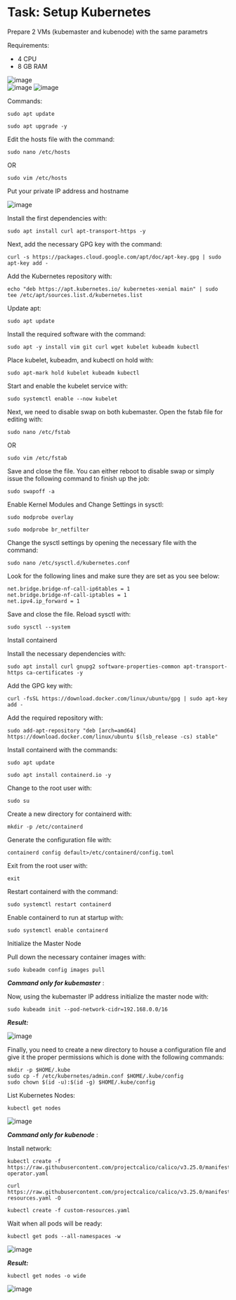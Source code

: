 # Task: Setup Kubernetes
Prepare 2 VMs (kubemaster and kubenode) with the same parametrs

Requirements:
- 4 CPU
- 8 GB RAM

![image](https://user-images.githubusercontent.com/7732624/215360111-d8f7f882-b5c6-41b1-bf7b-2409ffee0026.png)<br>
![image](https://user-images.githubusercontent.com/7732624/215360094-73327efa-b83d-4224-a78d-248b7f576e4d.png)
![image](https://user-images.githubusercontent.com/7732624/215360168-70f6def4-5c31-427d-a886-55c7e9465941.png)

Commands:
```
sudo apt update
```
```
sudo apt upgrade -y
```
Edit the hosts file with the command:
```
sudo nano /etc/hosts
```
OR
```
sudo vim /etc/hosts
```
Put your private IP address and hostname

![image](https://user-images.githubusercontent.com/7732624/215360379-04b9e543-e234-48f0-9259-421ad851a4c1.png)

Install the first dependencies with:
```
sudo apt install curl apt-transport-https -y
```
Next, add the necessary GPG key with the command:
```
curl -s https://packages.cloud.google.com/apt/doc/apt-key.gpg | sudo apt-key add -
```
Add the Kubernetes repository with:
```
echo "deb https://apt.kubernetes.io/ kubernetes-xenial main" | sudo tee /etc/apt/sources.list.d/kubernetes.list
```
Update apt:
```
sudo apt update
```
Install the required software with the command:
```
sudo apt -y install vim git curl wget kubelet kubeadm kubectl
```
Place kubelet, kubeadm, and kubectl on hold with:
```
sudo apt-mark hold kubelet kubeadm kubectl
```
Start and enable the kubelet service with:
```
sudo systemctl enable --now kubelet
```
Next, we need to disable swap on both kubemaster. Open the fstab file for editing with:
```
sudo nano /etc/fstab
```
OR
```
sudo vim /etc/fstab
```
Save and close the file. You can either reboot to disable swap or simply issue the following command to finish up the job:
```
sudo swapoff -a
```

Enable Kernel Modules and Change Settings in sysctl:
```
sudo modprobe overlay
```
```
sudo modprobe br_netfilter
```
Change the sysctl settings by opening the necessary file with the command:
```
sudo nano /etc/sysctl.d/kubernetes.conf
```
Look for the following lines and make sure they are set as you see below:
```
net.bridge.bridge-nf-call-ip6tables = 1
net.bridge.bridge-nf-call-iptables = 1
net.ipv4.ip_forward = 1
```
Save and close the file. Reload sysctl with:
```
sudo sysctl --system
```
Install containerd

Install the necessary dependencies with:
```
sudo apt install curl gnupg2 software-properties-common apt-transport-https ca-certificates -y
```
Add the GPG key with:
```
curl -fsSL https://download.docker.com/linux/ubuntu/gpg | sudo apt-key add -
```
Add the required repository with:
```
sudo add-apt-repository "deb [arch=amd64] https://download.docker.com/linux/ubuntu $(lsb_release -cs) stable"
```
Install containerd with the commands:
```
sudo apt update
```
```
sudo apt install containerd.io -y
```
Change to the root user with:
```
sudo su
```
Create a new directory for containerd with:
```
mkdir -p /etc/containerd
```
Generate the configuration file with:
```
containerd config default>/etc/containerd/config.toml
```
Exit from the root user with:
```
exit
```
Restart containerd with the command:
```
sudo systemctl restart containerd
```
Enable containerd to run at startup with:
```
sudo systemctl enable containerd
```
Initialize the Master Node

Pull down the necessary container images with:
```
sudo kubeadm config images pull
```
<i><b>Command only for kubemaster</b></i> :

Now, using the kubemaster IP address initialize the master node with:
```
sudo kubeadm init --pod-network-cidr=192.168.0.0/16
```
<i><b>Result:</b></i>

![image](https://user-images.githubusercontent.com/7732624/215360783-e35566b5-1bf3-4f32-a45a-6aee44358396.png)

Finally, you need to create a new directory to house a configuration file and give it the proper permissions which is done with the following commands:
```
mkdir -p $HOME/.kube
sudo cp -f /etc/kubernetes/admin.conf $HOME/.kube/config
sudo chown $(id -u):$(id -g) $HOME/.kube/config
```
List Kubernetes Nodes:
```
kubectl get nodes
```
![image](https://user-images.githubusercontent.com/7732624/215360636-5dddc38c-d933-4d79-9205-ae3dc1d64478.png)

<i><b>Command only for kubenode</b></i> :

Install network:
```
kubectl create -f https://raw.githubusercontent.com/projectcalico/calico/v3.25.0/manifests/tigera-operator.yaml
```
```
curl https://raw.githubusercontent.com/projectcalico/calico/v3.25.0/manifests/custom-resources.yaml -O
```
```
kubectl create -f custom-resources.yaml
```
Wait when all pods will be ready:
```
kubectl get pods --all-namespaces -w
```
![image](https://user-images.githubusercontent.com/7732624/215360677-c50d06e8-355f-449e-9fb8-b5cc909be9d7.png)

<i><b>Result:</b></i>
```
kubectl get nodes -o wide
```
![image](https://user-images.githubusercontent.com/7732624/215360703-1f64cfb5-730c-4c0f-8036-3d278b62cccc.png)

